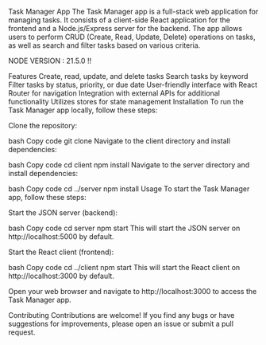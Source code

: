 Task Manager App
The Task Manager app is a full-stack web application for managing tasks. It consists of a client-side React application for the frontend and a Node.js/Express server for the backend. The app allows users to perform CRUD (Create, Read, Update, Delete) operations on tasks, as well as search and filter tasks based on various criteria.

NODE VERSION : 21.5.0 !!

Features
Create, read, update, and delete tasks
Search tasks by keyword
Filter tasks by status, priority, or due date
User-friendly interface with React Router for navigation
Integration with external APIs for additional functionality
Utilizes stores for state management
Installation
To run the Task Manager app locally, follow these steps:

Clone the repository:

bash
Copy code
git clone <repository-url>
Navigate to the client directory and install dependencies:

bash
Copy code
cd client
npm install
Navigate to the server directory and install dependencies:

bash
Copy code
cd ../server
npm install
Usage
To start the Task Manager app, follow these steps:

Start the JSON server (backend):

bash
Copy code
cd server
npm start
This will start the JSON server on http://localhost:5000 by default.

Start the React client (frontend):

bash
Copy code
cd ../client
npm start
This will start the React client on http://localhost:3000 by default.

Open your web browser and navigate to http://localhost:3000 to access the Task Manager app.

Contributing
Contributions are welcome! If you find any bugs or have suggestions for improvements, please open an issue or submit a pull request.